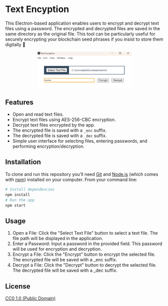 # Text Encyption

This Electron-based application enables users to encrypt and decrypt text files using a password. The encrypted and decrypted files are saved in the same directory as the original file. This tool can be particularly useful for securely encrypting your blockchain seed phrases if you insist to store them digitally :rofl:

<p align="center">
  <img alt="Code Encryption" src="./media/sceenshot.png" width="60%" height="auto" />
</p>

## Features

- Open and read text files.
- Encrypt text files using AES-256-CBC encryption.
- Decrypt text files encrypted by the app.
- The encrypted file is saved with a `_enc` suffix.
- The decrypted file is saved with a `_dec` suffix.
- Simple user interface for selecting files, entering passwords, and performing encryption/decryption.


## Installation 

To clone and run this repository you'll need [Git](https://git-scm.com) and [Node.js](https://nodejs.org/en/download/) (which comes with [npm](http://npmjs.com)) installed on your computer. From your command line:

```bash
# Install dependencies
npm install
# Run the app
npm start
```

## Usage

1. Open a File: Click the "Select Text File" button to select a text file. The file path will be displayed in the application.
2. Enter a Password: Input a password in the provided field. This password will be used for encryption and decryption.
3. Encrypt a File: Click the "Encrypt" button to encrypt the selected file. The encrypted file will be saved with a _enc suffix.
4. Decrypt a File: Click the "Decrypt" button to decrypt the selected file. The decrypted file will be saved with a _dec suffix.

## License

[CC0 1.0 (Public Domain)](LICENSE.md)
